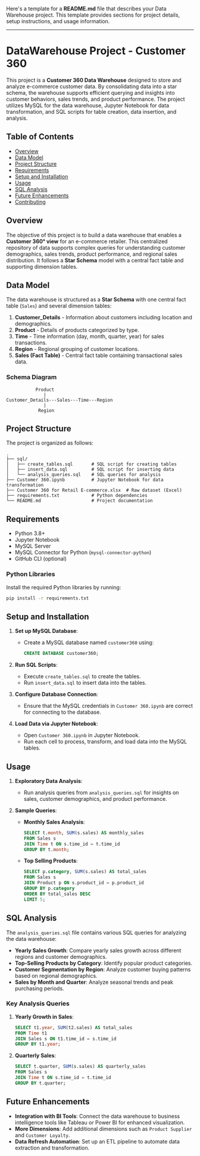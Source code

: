 Here's a template for a **README.md** file that describes your Data Warehouse project. This template provides sections for project details, setup instructions, and usage information.

---

# DataWarehouse Project - Customer 360

This project is a **Customer 360 Data Warehouse** designed to store and analyze e-commerce customer data. By consolidating data into a star schema, the warehouse supports efficient querying and insights into customer behaviors, sales trends, and product performance. The project utilizes MySQL for the data warehouse, Jupyter Notebook for data transformation, and SQL scripts for table creation, data insertion, and analysis.

## Table of Contents

- [Overview](#overview)
- [Data Model](#data-model)
- [Project Structure](#project-structure)
- [Requirements](#requirements)
- [Setup and Installation](#setup-and-installation)
- [Usage](#usage)
- [SQL Analysis](#sql-analysis)
- [Future Enhancements](#future-enhancements)
- [Contributing](#contributing)

## Overview

The objective of this project is to build a data warehouse that enables a **Customer 360° view** for an e-commerce retailer. This centralized repository of data supports complex queries for understanding customer demographics, sales trends, product performance, and regional sales distribution. It follows a **Star Schema** model with a central fact table and supporting dimension tables.

## Data Model

The data warehouse is structured as a **Star Schema** with one central fact table (`Sales`) and several dimension tables:

1. **Customer_Details** - Information about customers including location and demographics.
2. **Product** - Details of products categorized by type.
3. **Time** - Time information (day, month, quarter, year) for sales transactions.
4. **Region** - Regional grouping of customer locations.
5. **Sales (Fact Table)** - Central fact table containing transactional sales data.

### Schema Diagram

```
           Product
              |
Customer_Details---Sales---Time---Region
              |
            Region
```

## Project Structure

The project is organized as follows:

```plaintext
.
├── sql/
│   ├── create_tables.sql       # SQL script for creating tables
│   ├── insert_data.sql         # SQL script for inserting data
│   └── analysis_queries.sql    # SQL queries for analysis
├── Customer 360.ipynb          # Jupyter Notebook for data transformation
├── Customer 360 for Retail E-commerce.xlsx  # Raw dataset (Excel)
├── requirements.txt            # Python dependencies
└── README.md                   # Project documentation
```

## Requirements

- Python 3.8+
- Jupyter Notebook
- MySQL Server
- MySQL Connector for Python (`mysql-connector-python`)
- GitHub CLI (optional)

### Python Libraries

Install the required Python libraries by running:

```bash
pip install -r requirements.txt
```

## Setup and Installation

1. **Set up MySQL Database**:
   - Create a MySQL database named `customer360` using:
     ```sql
     CREATE DATABASE customer360;
     ```

2. **Run SQL Scripts**:
   - Execute `create_tables.sql` to create the tables.
   - Run `insert_data.sql` to insert data into the tables.

3. **Configure Database Connection**:
   - Ensure that the MySQL credentials in `Customer 360.ipynb` are correct for connecting to the database.

4. **Load Data via Jupyter Notebook**:
   - Open `Customer 360.ipynb` in Jupyter Notebook.
   - Run each cell to process, transform, and load data into the MySQL tables.

## Usage

1. **Exploratory Data Analysis**:
   - Run analysis queries from `analysis_queries.sql` for insights on sales, customer demographics, and product performance.
   
2. **Sample Queries**:
   - **Monthly Sales Analysis**:
     ```sql
     SELECT t.month, SUM(s.sales) AS monthly_sales
     FROM Sales s
     JOIN Time t ON s.time_id = t.time_id
     GROUP BY t.month;
     ```

   - **Top Selling Products**:
     ```sql
     SELECT p.category, SUM(s.sales) AS total_sales
     FROM Sales s
     JOIN Product p ON s.product_id = p.product_id
     GROUP BY p.category
     ORDER BY total_sales DESC
     LIMIT 5;
     ```

## SQL Analysis

The `analysis_queries.sql` file contains various SQL queries for analyzing the data warehouse:

- **Yearly Sales Growth**: Compare yearly sales growth across different regions and customer demographics.
- **Top-Selling Products by Category**: Identify popular product categories.
- **Customer Segmentation by Region**: Analyze customer buying patterns based on regional demographics.
- **Sales by Month and Quarter**: Analyze seasonal trends and peak purchasing periods.

### Key Analysis Queries

1. **Yearly Growth in Sales**:
   ```sql
   SELECT t1.year, SUM(t2.sales) AS total_sales
   FROM Time t1
   JOIN Sales s ON t1.time_id = s.time_id
   GROUP BY t1.year;
   ```

2. **Quarterly Sales**:
   ```sql
   SELECT t.quarter, SUM(s.sales) AS quarterly_sales
   FROM Sales s
   JOIN Time t ON s.time_id = t.time_id
   GROUP BY t.quarter;
   ```

## Future Enhancements

- **Integration with BI Tools**: Connect the data warehouse to business intelligence tools like Tableau or Power BI for enhanced visualization.
- **More Dimensions**: Add additional dimensions such as `Product Supplier` and `Customer Loyalty`.
- **Data Refresh Automation**: Set up an ETL pipeline to automate data extraction and transformation.

